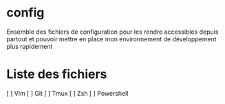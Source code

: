 # config
Ensemble des fichiers de configuration pour les rendre accessibles depuis partout et pouvoir mettre en place mon environnement de développement plus rapidement

# Liste des fichiers
[ ] Vim
[ ] Git
[ ] Tmux
[ ] Zsh
[ ] Powershell
